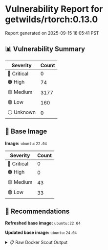 # Vulnerability Report for getwilds/rtorch:0.13.0

Report generated on 2025-09-15 18:05:41 PST

## 📊 Vulnerability Summary

| Severity | Count |
|----------|-------|
| 🔴 Critical | 0 |
| 🟠 High | 74 |
| 🟡 Medium | 3177 |
| 🟢 Low | 160 |
| ⚪ Unknown | 0 |

## 🐳 Base Image

**Image:** `ubuntu:22.04`

| Severity | Count |
|----------|-------|
| 🔴 Critical | 0 |
| 🟠 High | 0 |
| 🟡 Medium | 43 |
| 🟢 Low | 33 |

## 🔄 Recommendations

**Refreshed base image:** `ubuntu:22.04`

**Updated base image:** `ubuntu:24.04`

<details>
<summary>📋 Raw Docker Scout Output</summary>

```text
Target               │  getwilds/rtorch:0.13.0  │    0C    74H   3177M   160L   
    digest             │  860a3406a728                    │                               
  Base image           │  ubuntu:22.04                    │    0C     0H    43M    33L    
  Refreshed base image │  ubuntu:22.04                    │    0C     0H     4M    12L    
                       │                                  │                 -39    -21    
  Updated base image   │  ubuntu:24.04                    │    0C     0H     5M     5L    
                       │                                  │                 -38    -28    

What's next:
    View vulnerabilities → docker scout cves getwilds/rtorch:0.13.0
    View base image update recommendations → docker scout recommendations getwilds/rtorch:0.13.0
    Include policy results in your quickview by supplying an organization → docker scout quickview getwilds/rtorch:0.13.0 --org <organization>
```
</details>
